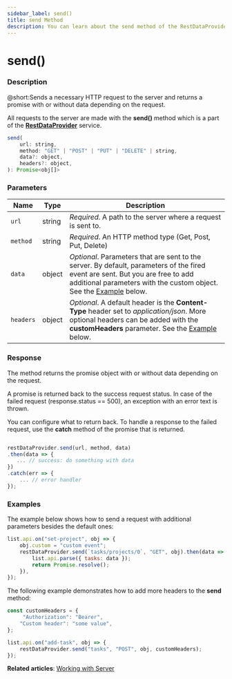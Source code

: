 ```yaml
---
sidebar_label: send()
title: send Method
description: You can learn about the send method of the RestDataProvider in the documentation of the DHTMLX JavaScript To Do List library. Browse developer guides and API reference, try out code examples and live demos, and download a free 30-day evaluation version of DHTMLX To Do List.
---
```


# send()

### Description

@short:Sends a necessary HTTP request to the server and returns a promise with or without data depending on the request. 

All requests to the server are made with the **send()** method which is a part of the [**RestDataProvider**](guides/working_with_server.md/#restdataprovider) service.

~~~js
send(
    url: string,
    method: "GET" | "POST" | "PUT" | "DELETE" | string,
    data?: object,
    headers?: object,
): Promise<obj[]>
~~~

### Parameters


| Name       | Type        | Description |
| ----------- | ----------- | ----------- |
| `url`         |  string     | *Required*. A path to the server where a request is sent to.            |
| `method`            |string             | *Required*. An HTTP method type (Get, Post, Put, Delete)            |
| `data`  | object        | *Optional*. Parameters that are sent to the server. By default, parameters of the fired event are sent.  But you are free to add additional parameters with the custom object. See the [Example](#examples) below. |
| `headers`  |object       | *Optional*. A default header is the **Content-Type** header set to *application/json*. More optional headers can be added with the **customHeaders** parameter. See the [Example](#examples) below. |

### Response

The method returns the promise object with or without data depending on the request.

A promise is returned back to the success request status. In case of the failed request (response.status == 500), an exception with an error text is thrown.

You can configure what to return back. To handle a response to the failed request, use the **catch** method of the promise that is returned. 

~~~js

restDataProvider.send(url, method, data)
.then(data => {
   ... // success: do something with data
})
.catch(err => {
    ... // error handler
});

~~~

### Examples

The example below shows how to send a request with additional parameters besides the default ones:

~~~js
list.api.on("set-project", obj => {
    obj.custom = "custom event";
    restDataProvider.send(`tasks/projects/0`, "GET", obj).then(data => {
        list.api.parse({ tasks: data });
        return Promise.resolve();
    }),
});
~~~

The following example demonstrates how to add more headers to the **send** method:

~~~js
const customHeaders = {
     "Authorization": "Bearer",
    "Custom header": "some value",
};

list.api.on("add-task", obj => {
    restDataProvider.send("tasks", "POST", obj, customHeaders);
});

~~~

**Related articles**: [Working with Server](guides/working_with_server.md)